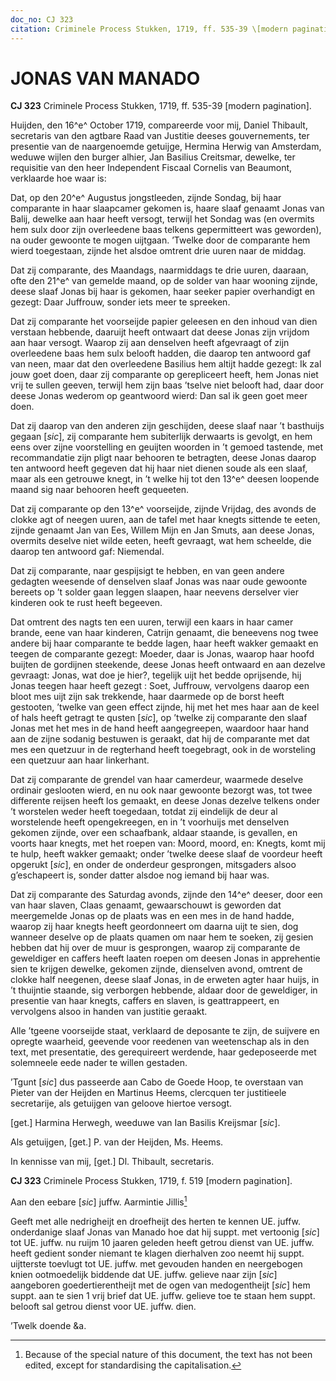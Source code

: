```yaml
---
doc_no: CJ 323
citation: Criminele Process Stukken, 1719, ff. 535-39 \[modern pagination\].
---
```


# JONAS VAN MANADO

**CJ 323** Criminele Process Stukken, 1719, ff. 535-39 \[modern pagination\].

Huijden, den 16^e^ October 1719, compareerde voor mij, Daniel Thibault, secretaris van den agtbare Raad van Justitie deeses gouvernements, ter presentie van de naargenoemde getuijge, Hermina Herwig van Amsterdam, weduwe wijlen den burger alhier, Jan Basilius Creitsmar, dewelke, ter requisitie van den heer Independent Fiscaal Cornelis van Beaumont, verklaarde hoe waar is:

Dat, op den 20^e^ Augustus jongstleeden, zijnde Sondag, bij haar comparante in haar slaapcamer gekomen is, haare slaaf genaamt Jonas van Balij, dewelke aan haar heeft versogt, terwijl het Sondag was (en overmits hem sulx door zijn overleedene baas telkens gepermitteert was geworden), na ouder gewoonte te mogen uijtgaan. ’Twelke door de comparante hem wierd toegestaan, zijnde het alsdoe omtrent drie uuren naar de middag.

Dat zij comparante, des Maandags, naarmiddags te drie uuren, daaraan, ofte den 21^e^ van gemelde maand, op de solder van haar wooning zijnde, deese slaaf Jonas bij haar is gekomen, haar seeker papier overhandigt en gezegt: Daar Juffrouw, sonder iets meer te spreeken.

Dat zij comparante het voorseijde papier geleesen en den inhoud van dien verstaan hebbende, daaruijt heeft ontwaart dat deese Jonas zijn vrijdom aan haar versogt. Waarop zij aan denselven heeft afgevraagt of zijn overleedene baas hem sulx belooft hadden, die daarop ten antwoord gaf van neen, maar dat den overleedene Basilius hem altijt hadde gezegt: Ik zal jouw goet doen, daar zij comparante op gerepliceert heeft, hem Jonas niet vrij te sullen geeven, terwijl hem zijn baas ’tselve niet belooft had, daar door deese Jonas wederom op geantwoord wierd: Dan sal ik geen goet meer doen.

Dat zij daarop van den anderen zijn geschijden, deese slaaf naar ’t basthuijs gegaan \[*sic*\], zij comparante hem subiterlijk derwaarts is gevolgt, en hem eens over zijne voorstelling en geuijten woorden in ’t gemoed tastende, met recommandatie zijn pligt naar behooren te betragten, deese Jonas daarop ten antwoord heeft gegeven dat hij haar niet dienen soude als een slaaf, maar als een getrouwe knegt, in ’t welke hij tot den 13^e^ deesen loopende maand sig naar behooren heeft gequeeten.

Dat zij comparante op den 13^e^ voorseijde, zijnde Vrijdag, des avonds de clokke agt of neegen uuren, aan de tafel met haar knegts sittende te eeten, zijnde genaamt Jan van Ees, Willem Mijn en Jan Smuts, aan deese Jonas, overmits deselve niet wilde eeten, heeft gevraagt, wat hem scheelde, die daarop ten antwoord gaf: Niemendal.

Dat zij comparante, naar gespijsigt te hebben, en van geen andere gedagten weesende of denselven slaaf Jonas was naar oude gewoonte bereets op ’t solder gaan leggen slaapen, haar neevens derselver vier kinderen ook te rust heeft begeeven.

Dat omtrent des nagts ten een uuren, terwijl een kaars in haar camer brande, eene van haar kinderen, Catrijn genaamt, die beneevens nog twee andere bij haar comparante te bedde lagen, haar heeft wakker gemaakt en teegen de comparante gezegt: Moeder, daar is Jonas, waarop haar hoofd buijten de gordijnen steekende, deese Jonas heeft ontwaard en aan dezelve gevraagt: Jonas, wat doe je hier?, tegelijk uijt het bedde oprijsende, hij Jonas teegen haar heeft gezegt : Soet, Juffrouw, vervolgens daarop een bloot mes uijt zijn sak trekkende, haar daarmede op de borst heeft gestooten, ’twelke van geen effect zijnde, hij met het mes haar aan de keel of hals heeft getragt te qusten \[*sic*\], op ’twelke zij comparante den slaaf Jonas met het mes in de hand heeft aangegreepen, waardoor haar hand aan de zijne sodanig bestuwen is geraakt, dat hij de comparante met dat mes een quetzuur in de regterhand heeft toegebragt, ook in de worsteling een quetzuur aan haar linkerhant.

Dat zij comparante de grendel van haar camerdeur, waarmede deselve ordinair geslooten wierd, en nu ook naar gewoonte bezorgt was, tot twee differente reijsen heeft los gemaakt, en deese Jonas dezelve telkens onder ’t worstelen weder heeft toegedaan, totdat zij eindelijk de deur al worstelende heeft opengekreegen, en in ’t voorhuijs met denselven gekomen zijnde, over een schaafbank, aldaar staande, is gevallen, en voorts haar knegts, met het roepen van: Moord, moord, en: Knegts, komt mij te hulp, heeft wakker gemaakt; onder ’twelke deese slaaf de voordeur heeft opgerukt \[*sic*\], en onder de onderdeur gesprongen, mitsgaders alsoo g’eschapeert is, sonder datter alsdoe nog iemand bij haar was.

Dat zij comparante des Saturdag avonds, zijnde den 14^e^ deeser, door een van haar slaven, Claas genaamt, gewaarschouwt is geworden dat meergemelde Jonas op de plaats was en een mes in de hand hadde, waarop zij haar knegts heeft geordonneert om daarna uijt te sien, dog wanneer deselve op de plaats quamen om naar hem te soeken, zij gesien hebben dat hij over de muur is gesprongen, waarop zij comparante de geweldiger en caffers heeft laaten roepen om deesen Jonas in apprehentie sien te krijgen dewelke, gekomen zijnde, dienselven avond, omtrent de clokke half neegenen, deese slaaf Jonas, in de erweten agter haar huijs, in ’t thuijntie staande, sig verborgen hebbende, aldaar door de geweldiger, in presentie van haar knegts, caffers en slaven, is geattrappeert, en vervolgens alsoo in handen van justitie geraakt.

Alle ’tgeene voorseijde staat, verklaard de deposante te zijn, de suijvere en opregte waarheid, geevende voor reedenen van weetenschap als in den text, met presentatie, des gerequireert werdende, haar gedeposeerde met solemneele eede nader te willen gestaden.

’Tgunt \[*sic*\] dus passeerde aan Cabo de Goede Hoop, te overstaan van Pieter van der Heijden en Martinus Heems, clercquen ter justitieele secretarije, als getuijgen van geloove hiertoe versogt.

\[get.\] Harmina Herwegh, weeduwe van Ian Basilis Kreijsmar \[*sic*\].

Als getuijgen, \[get.\] P. van der Heijden, Ms. Heems.

In kennisse van mij, \[get.\] Dl. Thibault, secretaris.

**CJ 323** Criminele Process Stukken, 1719, f. 519 \[modern pagination\].

Aan den eebare \[*sic*\] juffw. Aarmintie Jillis[^1]

Geeft met alle nedrigheijt en droefheijt des herten te kennen UE. juffw. onderdanige slaaf Jonas van Manado hoe dat hij suppt. met vertoonig \[*sic*\] tot UE. juffw. nu ruijm 10 jaaren geleden heeft getrou dienst van UE. juffw. heeft gedient sonder niemant te klagen dierhalven zoo neemt hij suppt. uijtterste toevlugt tot UE. juffw. met gevouden handen en neergebogen knien ootmoedelijk biddende dat UE. juffw. gelieve naar zijn \[*sic*\] aangeboren goedertierentheijt met de ogen van medogentheijt \[*sic*\] hem suppt. aan te sien 1 vrij brief dat UE. juffw. gelieve toe te staan hem suppt. belooft sal getrou dienst voor UE. juffw. dien.

’Twelk doende &a.

[^1]: Because of the special nature of this document, the text has not been edited, except for standardising the capitalisation.